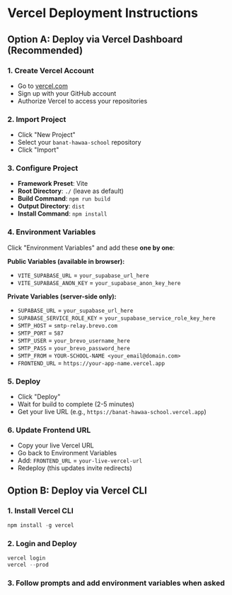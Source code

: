 # Vercel Deployment Instructions

## Option A: Deploy via Vercel Dashboard (Recommended)

### 1. Create Vercel Account

- Go to [vercel.com](https://vercel.com)
- Sign up with your GitHub account
- Authorize Vercel to access your repositories

### 2. Import Project

- Click "New Project"
- Select your `banat-hawaa-school` repository
- Click "Import"

### 3. Configure Project

- **Framework Preset**: Vite
- **Root Directory**: `./` (leave as default)
- **Build Command**: `npm run build`
- **Output Directory**: `dist`
- **Install Command**: `npm install`

### 4. Environment Variables

Click "Environment Variables" and add these **one by one**:

**Public Variables (available in browser):**

- `VITE_SUPABASE_URL` = `your_supabase_url_here`
- `VITE_SUPABASE_ANON_KEY` = `your_supabase_anon_key_here`

**Private Variables (server-side only):**

- `SUPABASE_URL` = `your_supabase_url_here`
- `SUPABASE_SERVICE_ROLE_KEY` = `your_supabase_service_role_key_here`
- `SMTP_HOST` = `smtp-relay.brevo.com`
- `SMTP_PORT` = `587`
- `SMTP_USER` = `your_brevo_username_here`
- `SMTP_PASS` = `your_brevo_password_here`
- `SMTP_FROM` = `YOUR-SCHOOL-NAME <your_email@domain.com>`
- `FRONTEND_URL` = `https://your-app-name.vercel.app`

### 5. Deploy

- Click "Deploy"
- Wait for build to complete (2-5 minutes)
- Get your live URL (e.g., `https://banat-hawaa-school.vercel.app`)

### 6. Update Frontend URL

- Copy your live Vercel URL
- Go back to Environment Variables
- Add: `FRONTEND_URL` = `your-live-vercel-url`
- Redeploy (this updates invite redirects)

## Option B: Deploy via Vercel CLI

### 1. Install Vercel CLI

```powershell
npm install -g vercel
```

### 2. Login and Deploy

```powershell
vercel login
vercel --prod
```

### 3. Follow prompts and add environment variables when asked
